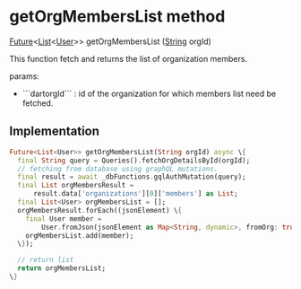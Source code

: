 


# getOrgMembersList method








[Future](https://api.flutter.dev/flutter/dart-async/Future-class.html)&lt;[List](https://api.flutter.dev/flutter/dart-core/List-class.html)&lt;[User](../../models_user_user_info/User-class.md)>> getOrgMembersList
([String](https://api.flutter.dev/flutter/dart-core/String-class.html) orgId)





<p>This function fetch and returns the list of organization members.</p>
<p>params:</p>
<ul>
<li>```dartorgId``` : id of the organization for which members list need be fetched.</li>
</ul>



## Implementation

```dart
Future<List<User>> getOrgMembersList(String orgId) async \{
  final String query = Queries().fetchOrgDetailsById(orgId);
  // fetching from database using graphQL mutations.
  final result = await _dbFunctions.gqlAuthMutation(query);
  final List orgMembersResult =
      result.data['organizations'][0]['members'] as List;
  final List<User> orgMembersList = [];
  orgMembersResult.forEach((jsonElement) \{
    final User member =
        User.fromJson(jsonElement as Map<String, dynamic>, fromOrg: true);
    orgMembersList.add(member);
  \});

  // return list
  return orgMembersList;
\}
```







